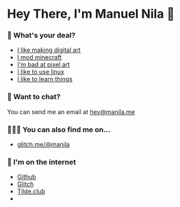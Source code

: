 # Hey There, I'm Manuel Nila 👋

### 🤔 What's your deal?

- [I like making digital art](https://github.com/manila/make-waves)
- [I mod minecraft](https://github.com/manila/majority-sleep-fabric)
- [I'm bad at pixel art](https://github.com/manila/block-push)
- [I like to use linux](https://github.com/manila/dotfiles)
- [I like to learn things](https://github.com/manila/cryptopals)

### 📮 Want to chat?

You can send me an email at hey@manila.me

### 🕵🏽‍♂️ You can also find me on...

- [glitch.me/@manila](https://glitch.com/@manila)

### 📑 I'm on the internet

- [Github](https://manila.github.io)
- [Glitch](https://manila.glitch.me)
- [Tilde.club](https://tilde.club/~manila)
- 
